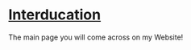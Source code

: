 # [Interducation](https://itsdenji777.github.io/interducation)
The main page you will come across on my Website!

